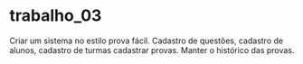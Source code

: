 # trabalho_03
Criar um sistema no estilo prova fácil. Cadastro de questões, cadastro de alunos, cadastro de turmas cadastrar provas. Manter o histórico das provas.
